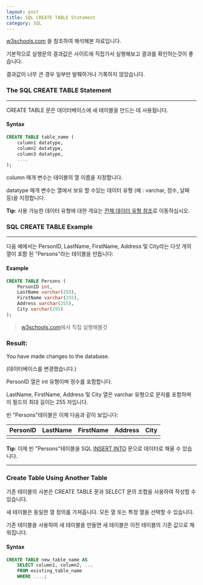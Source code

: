 ```yaml
---
layout: post
title: SQL CREATE TABLE Statement
category: SQL
---
```




[w3schools.com](www.w3schools.com/sql) 을 참조하여 해석해본 자료입니다.

기본적으로 실행문의 결과값은 사이트에 직접가서 실행해보고 결과를 확인하는것이 좋습니다.

결과값이 너무 큰 경우 일부만 발췌하거나 기록하지 않았습니다.



### The SQL CREATE TABLE Statement

---

CREATE TABLE 문은 데이터베이스에 새 테이블을 만드는 데 사용됩니다.



#### Syntax

```sql
CREATE TABLE table_name (
	column1 datatype,
	column2 datatype,
	column3 datatype,
	....
);
```

column 매개 변수는 테이블의 열 이름을 지정합니다.

datatype 매개 변수는 열에서 보유 할 수있는 데이터 유형 (예 : varchar, 정수, 날짜 등)을 지정합니다.

**Tip**: 사용 가능한 데이터 유형에 대한 개요는 [전체 데이터 유형 참조](https://www.w3schools.com/sql/sql_datatypes.asp)로 이동하십시오.



### SQL CREATE TABLE Example

---

다음 예에서는 PersonID, LastName, FirstName, Address 및 City라는 다섯 개의 열이 포함 된 "Persons"라는 테이블을 만듭니다:



#### Example

```sql
CREATE TABLE Persons (
	PersonID int,
	LastName varchar(255),
    FirstName varchar(255),
    Address varchar(255),
    City varchar(255)
);
```

> [w3schools.com](www.w3schools.com/sql)에서 직접 실행해볼것



### Result:

You have made changes to the database.

(데이터베이스를 변경했습니다.)



PersonID 열은 int 유형이며 정수를 포함합니다.

LastName, FirstName, Address 및 City 열은 varchar 유형으로 문자를 포함하며 이 필드의 최대 길이는 255 자입니다.



빈 "Persons"테이블은 이제 다음과 같이 보입니다:

| PersonID | LastName | FirstName | Address | City |
| -------- | -------- | --------- | ------- | ---- |
|          |          |           |         |      |

**Tip**: 이제 빈 "Persons"테이블을 SQL [INSERT INTO](https://www.w3schools.com/sql/sql_insert.asp) 문으로 데이터로 채울 수 있습니다.

---



### Create Table Using Another Table

기존 테이블의 사본은 CREATE TABLE 문과 SELECT 문의 조합을 사용하여 작성할 수 있습니다.

새 테이블은 동일한 열 정의를 가져옵니다. 모든 열 또는 특정 열을 선택할 수 있습니다.

기존 테이블을 사용하여 새 테이블을 만들면 새 테이블은 이전 테이블의 기존 값으로 채워집니다.



#### Syntax

```sql
CREATE TABLE new_table_name AS
	SELECT column1, column2, ...
	FROM existing_table_name
	WHERE ....;
```

